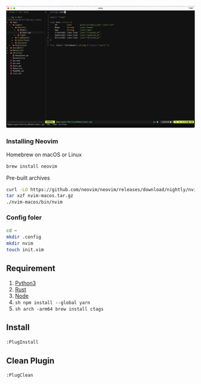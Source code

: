 ![Nvim](https://raw.githubusercontent.com/prtha112/nvim-starter-pack/main/Screenshot%202565-10-28%20at%2002.11.19.png)

### Installing Neovim
Homebrew on macOS or Linux
```sh
brew install neovim
```
Pre-built archives
```sh
curl -LO https://github.com/neovim/neovim/releases/download/nightly/nvim-macos.tar.gz
tar xzf nvim-macos.tar.gz
./nvim-macos/bin/nvim
```
### Config foler
```sh
cd ~
mkdir .config
mkdir nvim
touch init.vim
```

## Requirement
1. [Python3](https://docs.python-guide.org/starting/install3/osx/)
2. [Rust](https://www.rust-lang.org/tools/install)
3. [Node](https://nodejs.org/en/download/)
4. ```sh npm install --global yarn ```
5. ```sh arch -arm64 brew install ctags ```

## Install 
```sh
:PlugInstall
```

## Clean Plugin
```sh
:PlugClean
```
